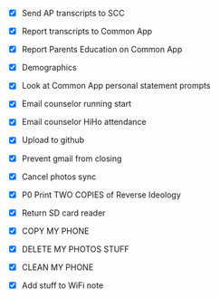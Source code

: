 - [x] Send AP transcripts to SCC
- [x] Report transcripts to Common App
- [x] Report Parents Education on Common App
- [x] Demographics
- [x] Look at Common App personal statement prompts
- [x] Email counselor running start
- [x] Email counselor HiHo attendance
- [x] Upload to github

- [x] Prevent gmail from closing
- [x] Cancel photos sync
- [x] P0 Print TWO COPIES of Reverse Ideology
- [x] Return SD card reader
- [x] COPY MY PHONE
- [x] DELETE MY PHOTOS STUFF
- [x] CLEAN MY PHONE
- [x] Add stuff to WiFi note